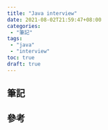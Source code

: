 ```yaml
---
title: "Java interview"
date: 2021-08-02T21:59:47+08:00
categories:
 - "筆記"
tags:
 - "java"
 - "interview"
toc: true
draft: true
---
```


## 筆記
<!-- 簡介 -->
<!--more-->



## 參考
